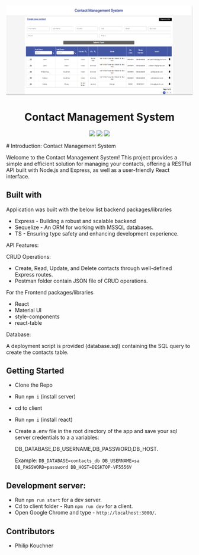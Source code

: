 <div align="center">
<img src="./client/src/assets/project.png" alt="logo"/>
<h1> Contact Management System</h1>

![](https://img.shields.io/badge/React-61DAFB?style=flat-square&logo=react&logoColor=black)
![](https://img.shields.io/badge/Typescript-3178C6?style=flat-square&logo=typescript&logoColor=white)
![](https://badges.aleen42.com/src/vitejs.svg)

</div>
# Introduction: Contact Management System

Welcome to the Contact Management System! This project provides a simple and efficient solution for managing your contacts, offering a RESTful API built with Node.js and Express, as well as a user-friendly React interface.

## Built with

Application was built with the below list backend packages/libraries

- Express - Building a robust and scalable backend
- Sequelize - An ORM for working with MSSQL databases.
- TS - Ensuring type safety and enhancing development experience.

API Features:

CRUD Operations:

- Create, Read, Update, and Delete contacts through well-defined Express routes.
- Postman folder contain JSON file of CRUD operations.

For the Frontend packages/libraries

- React
- Material UI
- style-components
- react-table

Database:

A deployment script is provided (database.sql) containing the SQL query to create the contacts table.

## Getting Started

- Clone the Repo
- Run `npm i` (install server)
- cd to client
- Run `npm i` (install react)
- Create a .env file in the root directory of the app and save your sql server credentials to a a variables:

  DB_DATABASE,DB_USERNAME,DB_PASSWORD,DB_HOST.

  Example:
  `DB_DATABASE=contacts_db
DB_USERNAME=sa
DB_PASSWORD=password
DB_HOST=DESKTOP-VF5556V`

## Development server:

- Run `npm run start` for a dev server.
- Cd to client folder - Run `npm run dev` for a client.
- Open Google Chrome and type - `http://localhost:3000/`.

## Contributors

- Philip Kouchner
